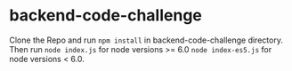 # backend-code-challenge

Clone the Repo and run `npm install` in backend-code-challenge directory.
Then run `node index.js` for node versions >= 6.0 `node index-es5.js` for node versions < 6.0.
